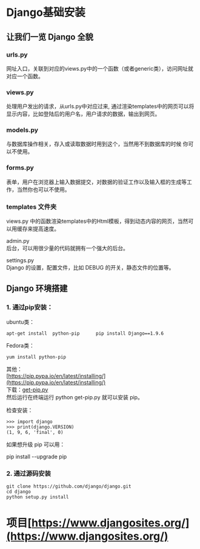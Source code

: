 # Django基础安装

## 让我们一览 Django 全貌

### urls.py

网址入口，关联到对应的views.py中的一个函数（或者generic类），访问网址就对应一个函数。

### views.py

处理用户发出的请求，从urls.py中对应过来, 通过渲染templates中的网页可以将显示内容，比如登陆后的用户名，用户请求的数据，输出到网页。

### models.py

与数据库操作相关，存入或读取数据时用到这个，当然用不到数据库的时候 你可以不使用。

### forms.py

表单，用户在浏览器上输入数据提交，对数据的验证工作以及输入框的生成等工作，当然你也可以不使用。

### templates 文件夹

views.py 中的函数渲染templates中的Html模板，得到动态内容的网页，当然可以用缓存来提高速度。

admin.py  
后台，可以用很少量的代码就拥有一个强大的后台。

settings.py  
Django 的设置，配置文件，比如 DEBUG 的开关，静态文件的位置等。

## Django 环境搭建

### 1. 通过pip安装：

ubuntu类：

`apt-get install  python-pip     
pip install Django==1.9.6`

Fedora类：

`yum install python-pip`

其他：  
[https://pip.pypa.io/en/latest/installing/](https://pip.pypa.io/en/latest/installing/)  
下载：[get-pip.py](https://bootstrap.pypa.io/get-pip.py)  
然后运行在终端运行 python get-pip.py 就可以安装 pip。

检查安装：

```
>>> import django
>>> print(django.VERSION)
(1, 9, 6, 'final', 0)
```

如果想升级 pip 可以用：

pip install --upgrade pip

### 2. 通过源码安装

```
git clone https://github.com/django/django.git
cd django
python setup.py install
```

# 项目[https://www.djangosites.org/](https://www.djangosites.org/)




